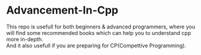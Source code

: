 # Advancement-In-Cpp
This repo is usefull for both beginners & advanced programmers, where you will find some recommended books which can help you to understand cpp more in-depth.
<br>
And it also usefull if you are preparing for CP(Compettive Programming).
